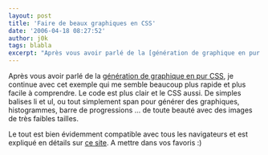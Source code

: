 ```yaml
---
layout: post
title: 'Faire de beaux graphiques en CSS'
date: '2006-04-18 08:27:52'
author: j0k
tags: blabla
excerpt: "Après vous avoir parlé de la [génération de graphique en pur CSS](http://www.j0k3r.net/news-generer-des-graphiques-en-css-1068.html), je continue avec cet exemple qui me semble beaucoup plus rapide et plus facile à comprendre.     \nLe code est plus clair et le CSS aussi. De simples balises li et ul, ou tout simplement span pour générer des graphiques,      …"
---
```


Après vous avoir parlé de la [génération de graphique en pur CSS](http://www.j0k3r.net/news-generer-des-graphiques-en-css-1068.html), je continue avec cet exemple qui me semble beaucoup plus rapide et plus facile à comprendre.
Le code est plus clair et le CSS aussi. De simples balises li et ul, ou tout simplement span pour générer des graphiques, histogrammes, barre de progressions ... de toute beauté avec des images de très faibles tailles.

Le tout est bien évidemment compatible avec tous les navigateurs et est expliqué en détails sur [ce site](http://www.apples-to-oranges.com/blog/article.aspx?id=55). A mettre dans vos favoris :)
